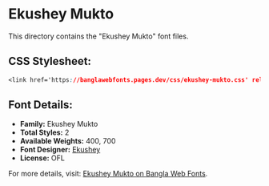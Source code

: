 # Ekushey Mukto

This directory contains the "Ekushey Mukto" font files.

## CSS Stylesheet:
```css
<link href='https://banglawebfonts.pages.dev/css/ekushey-mukto.css' rel='stylesheet'>
```

## Font Details:
- **Family:** Ekushey Mukto
- **Total Styles:** 2
- **Available Weights:** 400, 700
- **Font Designer:** [Ekushey](https://ekushey.org/)
- **License:** OFL

For more details, visit: [Ekushey Mukto on Bangla Web Fonts](https://banglawebfonts.pages.dev/ekushey-mukto/#about).